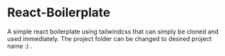 # React-Boilerplate

A simple react boilerplate using tailwindcss that can simply be cloned and used immediately. The project folder can be changed to desired project name :) .
